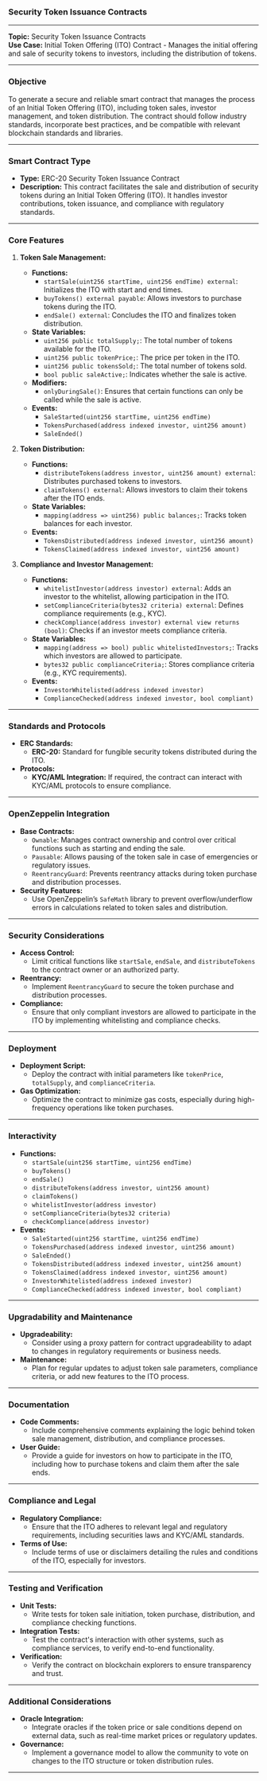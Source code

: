 ### Security Token Issuance Contracts

---

**Topic:** Security Token Issuance Contracts  
**Use Case:** Initial Token Offering (ITO) Contract - Manages the initial offering and sale of security tokens to investors, including the distribution of tokens.

---

### **Objective**

To generate a secure and reliable smart contract that manages the process of an Initial Token Offering (ITO), including token sales, investor management, and token distribution. The contract should follow industry standards, incorporate best practices, and be compatible with relevant blockchain standards and libraries.

---

### **Smart Contract Type**

- **Type:** ERC-20 Security Token Issuance Contract
- **Description:** This contract facilitates the sale and distribution of security tokens during an Initial Token Offering (ITO). It handles investor contributions, token issuance, and compliance with regulatory standards.

---

### **Core Features**

1. **Token Sale Management:**
   - **Functions:**
     - `startSale(uint256 startTime, uint256 endTime) external`: Initializes the ITO with start and end times.
     - `buyTokens() external payable`: Allows investors to purchase tokens during the ITO.
     - `endSale() external`: Concludes the ITO and finalizes token distribution.
   - **State Variables:**
     - `uint256 public totalSupply;`: The total number of tokens available for the ITO.
     - `uint256 public tokenPrice;`: The price per token in the ITO.
     - `uint256 public tokensSold;`: The total number of tokens sold.
     - `bool public saleActive;`: Indicates whether the sale is active.
   - **Modifiers:**
     - `onlyDuringSale()`: Ensures that certain functions can only be called while the sale is active.
   - **Events:**
     - `SaleStarted(uint256 startTime, uint256 endTime)`
     - `TokensPurchased(address indexed investor, uint256 amount)`
     - `SaleEnded()`

2. **Token Distribution:**
   - **Functions:**
     - `distributeTokens(address investor, uint256 amount) external`: Distributes purchased tokens to investors.
     - `claimTokens() external`: Allows investors to claim their tokens after the ITO ends.
   - **State Variables:**
     - `mapping(address => uint256) public balances;`: Tracks token balances for each investor.
   - **Events:**
     - `TokensDistributed(address indexed investor, uint256 amount)`
     - `TokensClaimed(address indexed investor, uint256 amount)`

3. **Compliance and Investor Management:**
   - **Functions:**
     - `whitelistInvestor(address investor) external`: Adds an investor to the whitelist, allowing participation in the ITO.
     - `setComplianceCriteria(bytes32 criteria) external`: Defines compliance requirements (e.g., KYC).
     - `checkCompliance(address investor) external view returns (bool)`: Checks if an investor meets compliance criteria.
   - **State Variables:**
     - `mapping(address => bool) public whitelistedInvestors;`: Tracks which investors are allowed to participate.
     - `bytes32 public complianceCriteria;`: Stores compliance criteria (e.g., KYC requirements).
   - **Events:**
     - `InvestorWhitelisted(address indexed investor)`
     - `ComplianceChecked(address indexed investor, bool compliant)`

---

### **Standards and Protocols**

- **ERC Standards:**
  - **ERC-20:** Standard for fungible security tokens distributed during the ITO.
- **Protocols:**
  - **KYC/AML Integration:** If required, the contract can interact with KYC/AML protocols to ensure compliance.

---

### **OpenZeppelin Integration**

- **Base Contracts:**
  - `Ownable`: Manages contract ownership and control over critical functions such as starting and ending the sale.
  - `Pausable`: Allows pausing of the token sale in case of emergencies or regulatory issues.
  - `ReentrancyGuard`: Prevents reentrancy attacks during token purchase and distribution processes.
- **Security Features:**
  - Use OpenZeppelin’s `SafeMath` library to prevent overflow/underflow errors in calculations related to token sales and distribution.

---

### **Security Considerations**

- **Access Control:**
  - Limit critical functions like `startSale`, `endSale`, and `distributeTokens` to the contract owner or an authorized party.
- **Reentrancy:**
  - Implement `ReentrancyGuard` to secure the token purchase and distribution processes.
- **Compliance:**
  - Ensure that only compliant investors are allowed to participate in the ITO by implementing whitelisting and compliance checks.

---

### **Deployment**

- **Deployment Script:**
  - Deploy the contract with initial parameters like `tokenPrice`, `totalSupply`, and `complianceCriteria`.
- **Gas Optimization:**
  - Optimize the contract to minimize gas costs, especially during high-frequency operations like token purchases.

---

### **Interactivity**

- **Functions:**
  - `startSale(uint256 startTime, uint256 endTime)`
  - `buyTokens()`
  - `endSale()`
  - `distributeTokens(address investor, uint256 amount)`
  - `claimTokens()`
  - `whitelistInvestor(address investor)`
  - `setComplianceCriteria(bytes32 criteria)`
  - `checkCompliance(address investor)`
- **Events:**
  - `SaleStarted(uint256 startTime, uint256 endTime)`
  - `TokensPurchased(address indexed investor, uint256 amount)`
  - `SaleEnded()`
  - `TokensDistributed(address indexed investor, uint256 amount)`
  - `TokensClaimed(address indexed investor, uint256 amount)`
  - `InvestorWhitelisted(address indexed investor)`
  - `ComplianceChecked(address indexed investor, bool compliant)`

---

### **Upgradability and Maintenance**

- **Upgradeability:**
  - Consider using a proxy pattern for contract upgradeability to adapt to changes in regulatory requirements or business needs.
- **Maintenance:**
  - Plan for regular updates to adjust token sale parameters, compliance criteria, or add new features to the ITO process.

---

### **Documentation**

- **Code Comments:**
  - Include comprehensive comments explaining the logic behind token sale management, distribution, and compliance processes.
- **User Guide:**
  - Provide a guide for investors on how to participate in the ITO, including how to purchase tokens and claim them after the sale ends.

---

### **Compliance and Legal**

- **Regulatory Compliance:**
  - Ensure that the ITO adheres to relevant legal and regulatory requirements, including securities laws and KYC/AML standards.
- **Terms of Use:**
  - Include terms of use or disclaimers detailing the rules and conditions of the ITO, especially for investors.

---

### **Testing and Verification**

- **Unit Tests:**
  - Write tests for token sale initiation, token purchase, distribution, and compliance checking functions.
- **Integration Tests:**
  - Test the contract's interaction with other systems, such as compliance services, to verify end-to-end functionality.
- **Verification:**
  - Verify the contract on blockchain explorers to ensure transparency and trust.

---

### **Additional Considerations**

- **Oracle Integration:**
  - Integrate oracles if the token price or sale conditions depend on external data, such as real-time market prices or regulatory updates.
- **Governance:**
  - Implement a governance model to allow the community to vote on changes to the ITO structure or token distribution rules.

---
